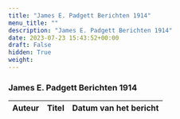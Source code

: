 ```yaml
---
title: "James E. Padgett Berichten 1914"
menu_title: ""
description: "James E. Padgett Berichten 1914"
date: 2023-07-23 15:43:52+00:00
draft: False
hidden: True
weight:
---
```

### James E. Padgett Berichten 1914

**Auteur** | **Titel** | **Datum van het bericht**
---|---|---
